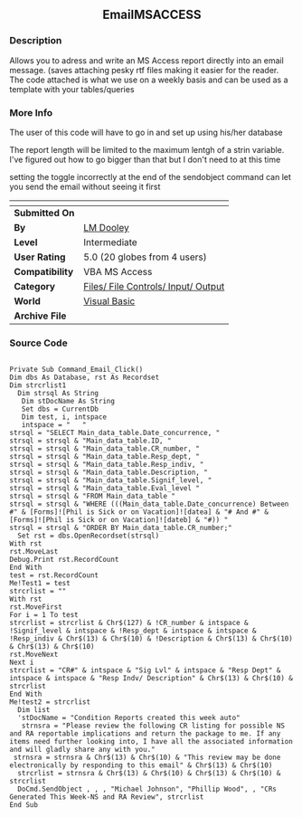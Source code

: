 ﻿<div align="center">

## EmailMSACCESS


</div>

### Description

Allows you to adress and write an MS Access report directly into an email message. (saves attaching pesky rtf files making it easier for the reader. The code attached is what we use on a weekly basis and can be used as a template with your tables/queries
 
### More Info
 
The user of this code will have to go in and set up using his/her database

The report length will be limited to the maximum lentgh of a strin variable. I've figured out how to go bigger than that but I don't need to at this time

setting the toggle incorrectly at the end of the sendobject command can let you send the email without seeing it first


<span>             |<span>
---                |---
**Submitted On**   |
**By**             |[LM Dooley](https://github.com/Planet-Source-Code/PSCIndex/blob/master/ByAuthor/lm-dooley.md)
**Level**          |Intermediate
**User Rating**    |5.0 (20 globes from 4 users)
**Compatibility**  |VBA MS Access
**Category**       |[Files/ File Controls/ Input/ Output](https://github.com/Planet-Source-Code/PSCIndex/blob/master/ByCategory/files-file-controls-input-output__1-3.md)
**World**          |[Visual Basic](https://github.com/Planet-Source-Code/PSCIndex/blob/master/ByWorld/visual-basic.md)
**Archive File**   |[](https://github.com/Planet-Source-Code/lm-dooley-emailmsaccess__1-29527/archive/master.zip)





### Source Code

```

Private Sub Command_Email_Click()
Dim dbs As Database, rst As Recordset
Dim strcrlist1
  Dim strsql As String
   Dim stDocName As String
   Set dbs = CurrentDb
   Dim test, i, intspace
   intspace = "   "
strsql = "SELECT Main_data_table.Date_concurrence, "
strsql = strsql & "Main_data_table.ID, "
strsql = strsql & "Main_data_table.CR_number, "
strsql = strsql & "Main_data_table.Resp_dept, "
strsql = strsql & "Main_data_table.Resp_indiv, "
strsql = strsql & "Main_data_table.Description, "
strsql = strsql & "Main_data_table.Signif_level, "
strsql = strsql & "Main_data_table.Eval_level "
strsql = strsql & "FROM Main_data_table "
strsql = strsql & "WHERE (((Main_data_table.Date_concurrence) Between #" & [Forms]![Phil is Sick or on Vacation]![datea] & "# And #" & [Forms]![Phil is Sick or on Vacation]![dateb] & "#)) "
strsql = strsql & "ORDER BY Main_data_table.CR_number;"
  Set rst = dbs.OpenRecordset(strsql)
With rst
rst.MoveLast
Debug.Print rst.RecordCount
End With
test = rst.RecordCount
Me!Test1 = test
strcrlist = ""
With rst
rst.MoveFirst
For i = 1 To test
strcrlist = strcrlist & Chr$(127) & !CR_number & intspace & !Signif_level & intspace & !Resp_dept & intspace & intspace & !Resp_indiv & Chr$(13) & Chr$(10) & !Description & Chr$(13) & Chr$(10) & Chr$(13) & Chr$(10)
rst.MoveNext
Next i
strcrlist = "CR#" & intspace & "Sig Lvl" & intspace & "Resp Dept" & intspace & intspace & "Resp Indv/ Description" & Chr$(13) & Chr$(10) & strcrlist
End With
Me!test2 = strcrlist
  Dim list
  'stDocName = "Condition Reports created this week auto"
   strnsra = "Please review the following CR listing for possible NS and RA reportable implications and return the package to me. If any items need further looking into, I have all the associated information and will gladly share any with you."
 strnsra = strnsra & Chr$(13) & Chr$(10) & "This review may be done electronically by responding to this email" & Chr$(13) & Chr$(10)
  strcrlist = strnsra & Chr$(13) & Chr$(10) & Chr$(13) & Chr$(10) & strcrlist
  DoCmd.SendObject , , , "Michael Johnson", "Phillip Wood", , "CRs Generated This Week-NS and RA Review", strcrlist
End Sub
```

